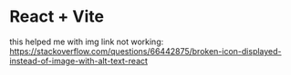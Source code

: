 # React + Vite

this helped me with img link not working:
https://stackoverflow.com/questions/66442875/broken-icon-displayed-instead-of-image-with-alt-text-react



